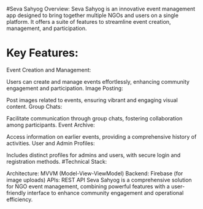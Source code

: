 #Seva Sahyog
Overview:
Seva Sahyog is an innovative event management app designed to bring together multiple NGOs and users on a single platform. It offers a suite of features to streamline event creation, management, and participation.

# Key Features:

Event Creation and Management:

Users can create and manage events effortlessly, enhancing community engagement and participation.
Image Posting:

Post images related to events, ensuring vibrant and engaging visual content.
Group Chats:

Facilitate communication through group chats, fostering collaboration among participants.
Event Archive:

Access information on earlier events, providing a comprehensive history of activities.
User and Admin Profiles:

Includes distinct profiles for admins and users, with secure login and registration methods.
#Technical Stack:

Architecture: MVVM (Model-View-ViewModel)
Backend: Firebase (for image uploads)
APIs: REST API
Seva Sahyog is a comprehensive solution for NGO event management, combining powerful features with a user-friendly interface to enhance community engagement and operational efficiency.

